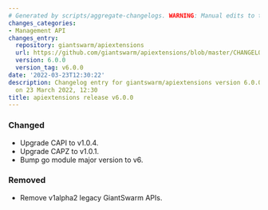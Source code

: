 ```yaml
---
# Generated by scripts/aggregate-changelogs. WARNING: Manual edits to this files will be overwritten.
changes_categories:
- Management API
changes_entry:
  repository: giantswarm/apiextensions
  url: https://github.com/giantswarm/apiextensions/blob/master/CHANGELOG.md#600---2022-03-23
  version: 6.0.0
  version_tag: v6.0.0
date: '2022-03-23T12:30:22'
description: Changelog entry for giantswarm/apiextensions version 6.0.0, published
  on 23 March 2022, 12:30
title: apiextensions release v6.0.0
---
```


### Changed
- Upgrade CAPI to v1.0.4.
- Upgrade CAPZ to v1.0.1.
- Bump go module major version to v6.
### Removed
- Remove v1alpha2 legacy GiantSwarm APIs.

